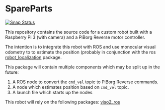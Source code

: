 # SpareParts

[![Snap Status](https://build.snapcraft.io/badge/MJohnson459/SpareParts.svg)](https://build.snapcraft.io/user/MJohnson459/SpareParts)

This repository contains the source code for a custom robot
built with a Raspberry Pi 3 (with camera) and a PiBorg Reverse motor
controller.

The intention is to integrate this robot with ROS and use monocular
visual odometry to to estimate the position (probably in conjunction
with the ros [robot_localization] package.

This package will contain multiple components which may be split up
in the future:

1. A ROS node to convert the `cmd_vel` topic to PiBorg Reverse commands.
2. A node which estimates position based on `cmd_vel` topic.
3. A launch file which starts up the nodes


This robot will rely on the following packages:
[viso2_ros]



[robot_localization]: http://wiki.ros.org/robot_localization
[viso2_ros]: http://wiki.ros.org/viso2_ros
